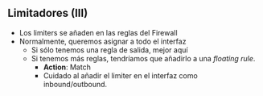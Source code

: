 ## Limitadores (III)

- Los limiters se añaden en las reglas del Firewall
- Normalmente, queremos asignar a todo el interfaz
  - Si sólo tenemos una regla de salida, mejor aquí
  - Si tenemos más reglas, tendríamos que añadirlo a una *floating rule*.
    - **Action**: Match
    - Cuidado al añadir el limiter en el interfaz como inbound/outbound.
